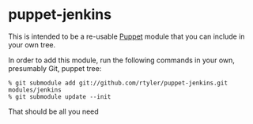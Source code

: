 # puppet-jenkins

This is intended to be a re-usable
[Puppet](http://www.puppetlabs.com/puppet/introduction/) module that you can
include in your own tree.


In order to add this module, run the following commands in your own, presumably
Git, puppet tree:

    % git submodule add git://github.com/rtyler/puppet-jenkins.git modules/jenkins
    % git submodule update --init

That should be all you need
